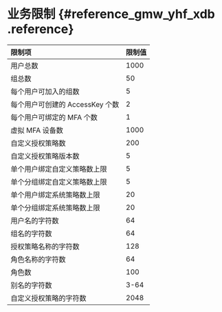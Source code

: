 # 业务限制 {#reference_gmw_yhf_xdb .reference}

|限制项|限制值|
|:--|:--|
|用户总数|1000|
|组总数|50|
|每个用户可加入的组数|5|
|每个用户可创建的 AccessKey 个数|2|
|每个用户可绑定的 MFA 个数|1|
|虚拟 MFA 设备数|1000|
|自定义授权策略数|200|
|自定义授权策略版本数|5|
|单个用户绑定自定义策略数上限|5|
|单个分组绑定自定义策略数上限|5|
|单个用户绑定系统策略数上限|20|
|单个分组绑定系统策略数上限|20|
|用户名的字符数|64|
|组名的字符数|64|
|授权策略名称的字符数|128|
|角色名称的字符数|64|
|角色数|100|
|别名的字符数|3-64|
|自定义授权策略的字符数|2048|

